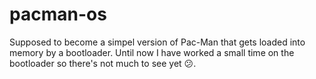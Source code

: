 # pacman-os
Supposed to become a simpel version of Pac-Man that gets loaded into memory by a bootloader. Until now I have worked a small time on the bootloader so there's not much to see yet 😕.

